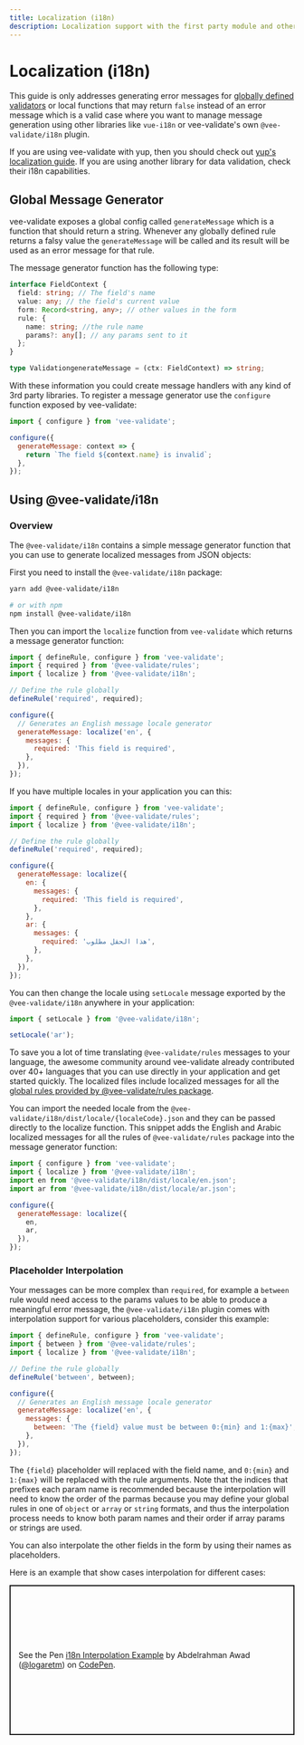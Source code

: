 ```yaml
---
title: Localization (i18n)
description: Localization support with the first party module and other providers
---
```


# Localization (i18n)

This guide is only addresses generating error messages for [globally defined validators](./guide/global-validators) or local functions that may return `false` instead of an error message which is a valid case where you want to manage message generation using other libraries like `vue-i18n` or vee-validate's own `@vee-validate/i18n` plugin.

If you are using vee-validate with yup, then you should check out [yup's localization guide](https://github.com/jquense/yup#using-a-custom-locale-dictionary). If you are using another library for data validation, check their i18n capabilities.

## Global Message Generator

vee-validate exposes a global config called `generateMessage` which is a function that should return a string. Whenever any globally defined rule returns a falsy value the `generateMessage` will be called and its result will be used as an error message for that rule.

The message generator function has the following type:

```typescript
interface FieldContext {
  field: string; // The field's name
  value: any; // the field's current value
  form: Record<string, any>; // other values in the form
  rule: {
    name: string; //the rule name
    params?: any[]; // any params sent to it
  };
}

type ValidationgenerateMessage = (ctx: FieldContext) => string;
```

With these information you could create message handlers with any kind of 3rd party libraries. To register a message generator use the `configure` function exposed by vee-validate:

```js
import { configure } from 'vee-validate';

configure({
  generateMessage: context => {
    return `The field ${context.name} is invalid`;
  },
});
```

## Using @vee-validate/i18n

### Overview

The `@vee-validate/i18n` contains a simple message generator function that you can use to generate localized messages from JSON objects:

First you need to install the `@vee-validate/i18n` package:

```sh
yarn add @vee-validate/i18n

# or with npm
npm install @vee-validate/i18n
```

Then you can import the `localize` function from `vee-validate` which returns a message generator function:

```js
import { defineRule, configure } from 'vee-validate';
import { required } from '@vee-validate/rules';
import { localize } from '@vee-validate/i18n';

// Define the rule globally
defineRule('required', required);

configure({
  // Generates an English message locale generator
  generateMessage: localize('en', {
    messages: {
      required: 'This field is required',
    },
  }),
});
```

If you have multiple locales in your application you can this:

```js
import { defineRule, configure } from 'vee-validate';
import { required } from '@vee-validate/rules';
import { localize } from '@vee-validate/i18n';

// Define the rule globally
defineRule('required', required);

configure({
  generateMessage: localize({
    en: {
      messages: {
        required: 'This field is required',
      },
    },
    ar: {
      messages: {
        required: 'هذا الحقل مطلوب',
      },
    },
  }),
});
```

You can then change the locale using `setLocale` message exported by the `@vee-validate/i18n` anywhere in your application:

```js
import { setLocale } from '@vee-validate/i18n';

setLocale('ar');
```

To save you a lot of time translating `@vee-validate/rules` messages to your language, the awesome community around vee-validate already contributed over 40+ languages that you can use directly in your application and get started quickly. The localized files include localized messages for all the [global rules provided by @vee-validate/rules package](./guide/global-validators#available-rules).

You can import the needed locale from the `@vee-validate/i18n/dist/locale/{localeCode}.json` and they can be passed directly to the localize function. This snippet adds the English and Arabic localized messages for all the rules of `@vee-validate/rules` package into the message generator function:

```js
import { configure } from 'vee-validate';
import { localize } from '@vee-validate/i18n';
import en from '@vee-validate/i18n/dist/locale/en.json';
import ar from '@vee-validate/i18n/dist/locale/ar.json';

configure({
  generateMessage: localize({
    en,
    ar,
  }),
});
```

### Placeholder Interpolation

Your messages can be more complex than `required`, for example a `between` rule would need access to the params values to be able to produce a meaningful error message, the `@vee-validate/i18n` plugin comes with interpolation support for various placeholders, consider this example:

```js
import { defineRule, configure } from 'vee-validate';
import { between } from '@vee-validate/rules';
import { localize } from '@vee-validate/i18n';

// Define the rule globally
defineRule('between', between);

configure({
  // Generates an English message locale generator
  generateMessage: localize('en', {
    messages: {
      between: 'The {field} value must be between 0:{min} and 1:{max}',
    },
  }),
});
```

The `{field}` placeholder will replaced with the field name, and `0:{min}` and `1:{max}` will be replaced with the rule arguments. Note that the indices that prefixes each param name is recommended because the interpolation will need to know the order of the parmas because you may define your global rules in one of `object` or `array` or `string` formats, and thus the interpolation process needs to know both param names and their order if array params or strings are used.

You can also interpolate the other fields in the form by using their names as placeholders.

Here is an example that show cases interpolation for different cases:

<p class="codepen" data-height="265" data-theme-id="light" data-default-tab="js,result" data-user="logaretm" data-slug-hash="mdPwOzQ" style="height: 265px; box-sizing: border-box; display: flex; align-items: center; justify-content: center; border: 2px solid; margin: 1em 0; padding: 1em;" data-pen-title="i18n Interpolation Example">
  <span>See the Pen <a href="https://codepen.io/logaretm/pen/mdPwOzQ">
  i18n Interpolation Example</a> by Abdelrahman Awad (<a href="https://codepen.io/logaretm">@logaretm</a>)
  on <a href="https://codepen.io">CodePen</a>.</span>
</p>

<script async src="https://static.codepen.io/assets/embed/ei.js"></script>
